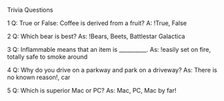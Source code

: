Trivia Questions

1 
Q: True or False: Coffee is derived from a fruit?
A: !True, False

2
Q: Which bear is best?
As: !Bears, Beets, Battlestar Galactica

3
Q: Inflammable means that an item is __________.
As: !easily set on fire, totally safe to smoke around

4
Q: Why do you drive on a parkway and park on a driveway?
As: There is no known reason!,  car

5
Q: Which is superior Mac or PC?
As: Mac, PC, Mac by far!
